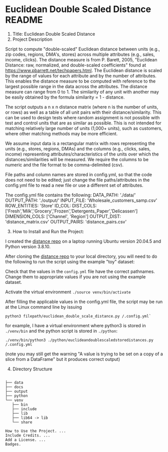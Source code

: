 # Euclidean Double Scaled Distance README

1. Title: Euclidean Double Scaled Distance
2. Project Description

Script to compute "double-scaled" Euclidean distance between units (e.g., zip codes, regions, DMA's, stores) across multiple attributes (e.g., sales, income, clicks).  The distance measure is from P. Barett, 2005, "Euclidean Distance: raw, normalized, and double-scaled coefficients" found at https://www.pbarrett.net/techpapers.html.  The Euclidean distance is scaled by the range of values for each attribute and by the number of attributes.  This enables the distance measure to be computed with reference to the largest possible range in the data across the attributes.  The distance measure can range from 0 to 1.  The similarity of any unit with another may be easily obtained by the formula similarity = 1 - distance.

The script outputs a n x n distance matrix (where n is the number of units, or rows) as well as a table of all unit pairs with their distance/similarity.  This can be used to design tests where random assignment is not possible with test and control units that are as similar as possible.  This is not intended for matching relatively large number of units (1,000+ units), such as customers,  where other matching methods may be more efficient.

We assume input data is a rectangular matrix with rows representing the units (e.g., stores, regions, DMAs) and the columns (e.g., clicks, sales, income) representing attributes/characteristics of the units over which the distances/similarities will be measured.  We require the columns to be numeric and the file format to be comma-delimited (csv).

File paths and column names are stored in config.yml, so that the code does not need to be edited; just change the file paths/attributes in the config.yml file to read a new file or use a different set of attributes.

The config.yml file contains the following:
    DATA_PATH: './data/'
    OUTPUT_PATH: './output/'
    INPUT_FILE: 'Wholesale_customers_samp.csv'
    ROW_ENTITIES: 'Store'
    ID_COL: 
    DIST_COLS: ['Fresh','Milk','Grocery','Frozen','Detergents_Paper','Delicassen']
    DIMENSION_COLS: ['Channel', 'Region'] 
    OUTPUT_DIST: 'distance_matrix.csv'
    OUTPUT_PAIRS: 'distance_pairs.csv'


 3. How to Install and Run the Project:

I created the [distance repo](https://github.com/PatrickRooney/distance) on a laptop running Ubuntu version 20.04.5 and Python version 3.8.10.

After cloning the [distance repo](https://github.com/PatrickRooney/distance) to your local directory, you will need to do the following to run the script using the example "toy" dataset:

Check that the values in the `config.yml` file have the correct pathnames.  Change them to appropriate values if you are not using the example dataset.

Activate the virtual environment
    `./source venv/bin/activate`

After filling the applicable values in the config.yml file, the script may be run at the Linux command line by issuing

```
python3 filepath/euclidean_double_scale_distance.py /.config.yml`
```
for example, I have a virtual environment where python3 is stored in `./venv/bin` and the python script is stored in `./python`:

```
./venv/bin/python3 ./python/euclideandoublescaledstoredistances.py /.config.yml
```

(note you may still get the warning "A value is trying to be set on a copy of a slice from a DataFrame" but it produces correct output)
    
 4.  Directory Structure
 
 ```

├── data
├── docs
├── output
├── python
└── venv
    ├── bin
    ├── include
    ├── lib
    ├── lib64 -> lib
    └── share
```

 
 
 
    How to Use the Project. ...
    Include Credits. ...
    Add a License. ...
    Badges.